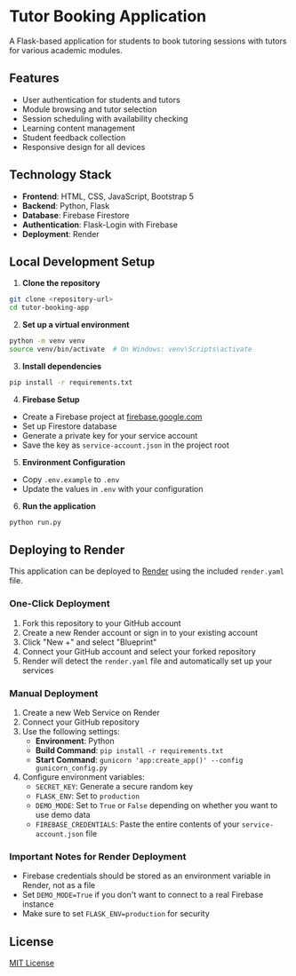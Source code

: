 # Tutor Booking Application

A Flask-based application for students to book tutoring sessions with tutors for various academic modules.

## Features

- User authentication for students and tutors
- Module browsing and tutor selection
- Session scheduling with availability checking
- Learning content management
- Student feedback collection
- Responsive design for all devices

## Technology Stack

- **Frontend**: HTML, CSS, JavaScript, Bootstrap 5
- **Backend**: Python, Flask
- **Database**: Firebase Firestore
- **Authentication**: Flask-Login with Firebase
- **Deployment**: Render

## Local Development Setup

1. **Clone the repository**

```bash
git clone <repository-url>
cd tutor-booking-app
```

2. **Set up a virtual environment**

```bash
python -m venv venv
source venv/bin/activate  # On Windows: venv\Scripts\activate
```

3. **Install dependencies**

```bash
pip install -r requirements.txt
```

4. **Firebase Setup**

- Create a Firebase project at [firebase.google.com](https://firebase.google.com)
- Set up Firestore database
- Generate a private key for your service account
- Save the key as `service-account.json` in the project root

5. **Environment Configuration**

- Copy `.env.example` to `.env`
- Update the values in `.env` with your configuration

6. **Run the application**

```bash
python run.py
```

## Deploying to Render

This application can be deployed to [Render](https://render.com) using the included `render.yaml` file.

### One-Click Deployment

1. Fork this repository to your GitHub account
2. Create a new Render account or sign in to your existing account
3. Click "New +" and select "Blueprint"
4. Connect your GitHub account and select your forked repository
5. Render will detect the `render.yaml` file and automatically set up your services

### Manual Deployment

1. Create a new Web Service on Render
2. Connect your GitHub repository
3. Use the following settings:
   - **Environment**: Python
   - **Build Command**: `pip install -r requirements.txt`
   - **Start Command**: `gunicorn 'app:create_app()' --config gunicorn_config.py`
4. Configure environment variables:
   - `SECRET_KEY`: Generate a secure random key
   - `FLASK_ENV`: Set to `production`
   - `DEMO_MODE`: Set to `True` or `False` depending on whether you want to use demo data
   - `FIREBASE_CREDENTIALS`: Paste the entire contents of your `service-account.json` file

### Important Notes for Render Deployment

- Firebase credentials should be stored as an environment variable in Render, not as a file
- Set `DEMO_MODE=True` if you don't want to connect to a real Firebase instance
- Make sure to set `FLASK_ENV=production` for security

## License

[MIT License](LICENSE) 